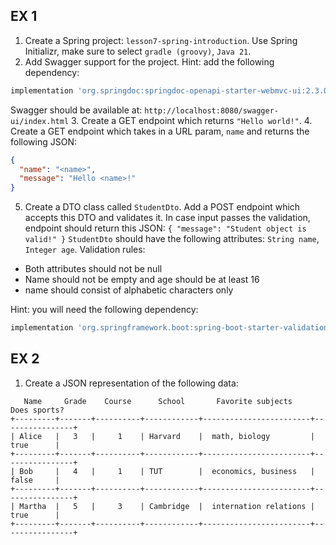 
EX 1
----

1. Create a Spring project: `lesson7-spring-introduction`.
Use Spring Initializr, make sure to select `gradle (groovy)`, `Java 21`.
2. Add Swagger support for the project. Hint: add the following dependency:
```groovy
implementation 'org.springdoc:springdoc-openapi-starter-webmvc-ui:2.3.0'
```
Swagger should be available at: `http://localhost:8080/swagger-ui/index.html`
3. Create a GET endpoint which returns `"Hello world!"`.
4. Create a GET endpoint which takes in a URL param, `name` and returns the following JSON:
```json
{
  "name": "<name>",
  "message": "Hello <name>!"
}
```
5. Create a DTO class called `StudentDto`. Add a POST endpoint which accepts this DTO and validates it.
In case input passes the validation, endpoint should return this JSON: `{ "message": "Student object is valid!" }`
`StudentDto` should have the following attributes: `String name`, `Integer age`.
Validation rules:
* Both attributes should not be null
* Name should not be empty and age should be at least 16
* name should consist of alphabetic characters only

Hint: you will need the following dependency:
```groovy
implementation 'org.springframework.boot:spring-boot-starter-validation:3.2.1'
```

EX 2
----

1. Create a JSON representation of the following data:

```
   Name     Grade    Course      School       Favorite subjects       Does sports?
+---------+-------+----------+------------+------------------------+----------------+
| Alice   |   3   |     1    | Harvard    |  math, biology         |      true      |
+---------+-------+----------+------------+------------------------+----------------+
| Bob     |   4   |     1    | TUT        |  economics, business   |      false     |
+---------+-------+----------+------------+------------------------+----------------+
| Martha  |   5   |     3    | Cambridge  |  internation relations |      true      |
+---------+-------+----------+------------+------------------------+----------------+
```